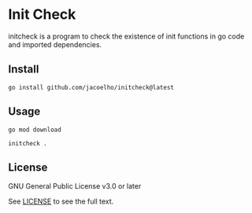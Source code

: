 # Init Check

initcheck is a program to check the existence of init functions in go code and imported dependencies.

## Install

```
go install github.com/jacoelho/initcheck@latest 
```

## Usage

```
go mod download

initcheck .
```

## License

GNU General Public License v3.0 or later

See [LICENSE](LICENSE) to see the full text.
